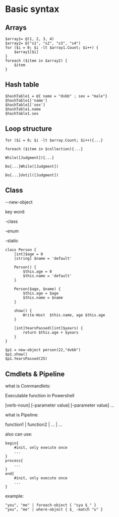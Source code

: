 # Basic syntax

## Arrays

```
$array1= @(1, 2, 3, 4)
$array2= @("s1", "s2", "s3", "s4")
for ($i = 0; $i -lt $array1.Count; $i++) {
    $array1[$i]
}
foreach ($item in $array2) {
    $item
}
```

## Hash table

```
$hashTable1 = @{ name = "dvbb" ; sex = "male"}
$hashTable1['name']
$hashTable1['sex']
$hashTable1.name
$hashTable1.sex 
```

## Loop structure
`for ($i = 0; $i -lt $array.Count; $i++){...}`

`foreach ($item in $collection){...}`

`While([Judgment]){...}`

`Do{...}While([Judgment])`

`Do{...}Until([Judgment])`

## Class

--new-object

key word:

-class

-enum

-static

```
class Person {
    [int]$age = 0
    [string] $name = 'default'

    Person() {
        $this.age = 0
        $this.name = 'default'
    }
    
    Person($age, $name) {
        $this.age = $age
        $this.name = $name
    }

    show() {
        Write-Host  $this.name, age $this.age
    }

    [int]YearsPassed([int]$years) {
        return $this.age + $years
    }
}

$p1 = new-object person(22,"dvbb")
$p1.show()
$p1.YearsPassed(25)
```

## Cmdlets & Pipeline

what is Commandlets: 

Executable function in Powershell

[verb-noun] [-parameter value] [-parameter value] ...

what is Pipeline:

function1 | function2 | ... | ...

also can use:

```
begin{
    #init, only execute once
    ...
}
process{
    ...
} 
end{
    #init, only execute once
    ...
}
```

example:
```
"you", "me" | foreach-object { "sya $_" }
"you", "me" | where-object { $_ -match "u" }
```